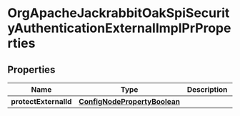 

# OrgApacheJackrabbitOakSpiSecurityAuthenticationExternalImplPrProperties

## Properties

Name | Type | Description | Notes
------------ | ------------- | ------------- | -------------
**protectExternalId** | [**ConfigNodePropertyBoolean**](ConfigNodePropertyBoolean.md) |  |  [optional]



